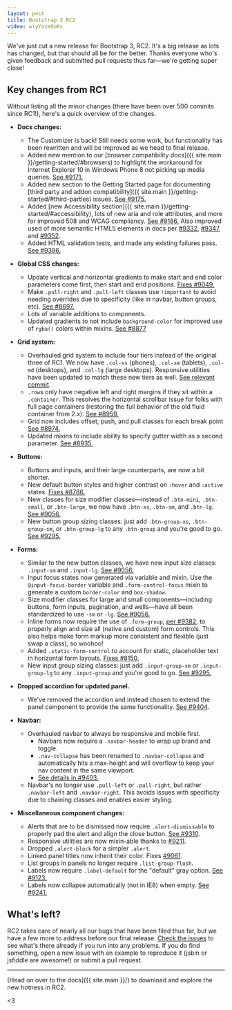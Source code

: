 ```yaml
---
layout: post
title: Bootstrap 3 RC2
video: wiyYozeOoKs
---
```


We've just cut a new release for Bootstrap 3, RC2. It's a big release as lots has changed, but that should all be for the better. Thanks everyone who's given feedback and submitted pull requests thus far—we're getting super close!


## Key changes from RC1

Without listing all the minor changes (there have been over 500 commits since RC1!), here's a quick overview of the changes.

- **Docs changes:**
  - The Customizer is back! Still needs some work, but functionality has been rewritten and will be improved as we head to final release.
  - Added new mention to our [browser compatibility docs]({{ site.main }}/getting-started/#browsers) to highlight the workaround for Internet Explorer 10 in Windows Phone 8 not picking up media queries. [See #9171.](https://github.com/twbs/bootstrap/pull/9171)
  - Added new section to the Getting Started page for documenting [third party and addon compatibility]({{ site.main }}/getting-started/#third-parties) issues. [See #9175.](https://github.com/twbs/bootstrap/pull/9175)
  - Added [new Accessibility section]({{ site.main }}/getting-started/#accessibility), lots of new aria and role attributes, and more for improved 508 and WCAG compliancy. [See #9186.](https://github.com/twbs/bootstrap/pull/9186) Also improved used of more semantic HTML5 elements in docs per [#9332](https://github.com/twbs/bootstrap/pull/9332), [#9347](https://github.com/twbs/bootstrap/pull/9347), and [#9352](https://github.com/twbs/bootstrap/pull/9352).
  - Added HTML validation tests, and made any existing failures pass. [See #9396.](https://github.com/twbs/bootstrap/pull/9396)

- **Global CSS changes:**
  - Update vertical and horizontal gradients to make start and end color parameters come first, then start and end positions. [Fixes #9049.](https://github.com/twbs/bootstrap/issues/9049)
  - Make `.pull-right` and `.pull-left` classes use `!important` to avoid needing overrides due to specificity (like in navbar, button groups, etc). [See #8697.](https://github.com/twbs/bootstrap/pull/8697)
  - Lots of variable additions to components.
  - Updated gradients to not include `background-color` for improved use of `rgba()` colors within mixins. [See #8877](https://github.com/twbs/bootstrap/pull/8877)

- **Grid system:**
  - Overhauled grid system to include four tiers instead of the original three of RC1. We now have `.col-xs` (phones), `.col-sm` (tablets), `.col-md` (desktops), and `.col-lg` (large desktops). Responsive utilities have been updated to match these new tiers as well. [See relevant commit](https://github.com/twbs/bootstrap/commit/a2b9988eb908e5b95fb253aac7fde0fbd61c375e).
  - `.row`s only have negative left and right margins if they sit within a `.container`. This resolves the horizontal scrollbar issue for folks with full page containers (restoring the full behavior of the old fluid container from 2.x). [See #8959.](https://github.com/twbs/bootstrap/issues/8959)
  - Grid now includes offset, push, and pull classes for each break point [See #8974.](https://github.com/twbs/bootstrap/pull/8974)
  - Updated mixins to include ability to specify gutter width as a second parameter. [See #8935.](https://github.com/twbs/bootstrap/pull/8935)

- **Buttons:**
  - Buttons and inputs, and their large counterparts, are now a bit shorter.
  - New default button styles and higher contrast on `:hover` and `:active` states. [Fixes #8786.](https://github.com/twbs/bootstrap/issues/8786)
  - New classes for size modifier classes—instead of `.btn-mini`, `.btn-small`, or `.btn-large`, we now have `.btn-xs`, `.btn-sm`, and `.btn-lg`. [See #9056.](https://github.com/twbs/bootstrap/pull/9056)
  - New button group sizing classes: just add `.btn-group-xs`, `.btn-group-sm`, or `.btn-group-lg` to any `.btn-group` and you're good to go. [See #9295.](https://github.com/twbs/bootstrap/pull/9295)

- **Forms:**
  - Similar to the new button classes, we have new input size classes: `.input-sm` and `.input-lg`. [See #9056.](https://github.com/twbs/bootstrap/pull/9056)
  - Input focus states now generated via variable and mixin. Use the `@input-focus-border` variable and `.form-control-focus` mixin to generate a custom `border-color` and `box-shadow`.
  - Size modifier classes for large and small components—including buttons, form inputs, pagination, and wells—have all been standardized to use `-sm` or `-lg`. [See #9056.](https://github.com/twbs/bootstrap/pull/9056)
  - Inline forms now require the use of `.form-group`, [per #9382](https://github.com/twbs/bootstrap/issues/9382), to properly align and size all (native and custom) form controls. This also helps make form markup more consistent and flexible (just swap a class), so woohoo!
  - Added `.static-form-control` to account for static, placeholder text in horizontal form layouts. [Fixes #8150.](https://github.com/twbs/bootstrap/issues/8150)
  - New input group sizing classes: just add `.input-group-sm` or `.input-group-lg` to any `.input-group` and you're good to go. [See #9295.](https://github.com/twbs/bootstrap/pull/9295)

- **Dropped accordion for updated panel.**
  - We've removed the accordion and instead chosen to extend the panel component to provide the same functionality. [See #9404](https://github.com/twbs/bootstrap/pull/9404).

- **Navbar:**
  - Overhauled navbar to always be responsive and mobile first.
    - Navbars now require a `.navbar-header` to wrap up brand and toggle.
    - `.nav-collapse` has been renamed to `.navbar-collapse` and automatically hits a max-height and will overflow to keep your nav content in the same viewport.
    - [See details in #9403.](https://github.com/twbs/bootstrap/pull/9403)
  - Navbar's no longer use `.pull-left` or `.pull-right`, but rather `.navbar-left` and `.navbar-right`. This avoids issues with specificity due to chaining classes and enables easier styling.


- **Miscellaneous component changes:**
  - Alerts that are to be dismissed now require `.alert-dismissable` to properly pad the alert and align the close button. [See #9310](https://github.com/twbs/bootstrap/issues/9310).
  - Responsive utilities are now mixin-able thanks to [#9211](https://github.com/twbs/bootstrap/pull/9211).
  - Dropped `.alert-block` for a simpler `.alert`.
  - Linked panel titles now inherit their color. Fixes [#9061](https://github.com/twbs/bootstrap/issues/9061).
  - List groups in panels no longer require `.list-group-flush`.
  - Labels now require `.label-default` for the "default" gray option. [See #9123.](https://github.com/twbs/bootstrap/pull/9123)
  - Labels now collapse automatically (not in IE8) when empty. [See #9241.](https://github.com/twbs/bootstrap/issues/9241)


## What's left?

RC2 takes care of nearly all our bugs that have been filed thus far, but we have a few more to address before our final release. [Check the issues](https://github.com/twbs/bootstrap/issues?state=open) to see what's there already if you run into any problems. If you do find something, open a new issue with an example to reproduce it (jsbin or jsfiddle are awesome!) or submit a pull request.

-----

[Head on over to the docs]({{ site.main }}/) to download and explore the new hotness in RC2.

<3
